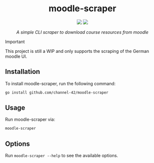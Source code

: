 <h1 align="center">moodle-scraper</h1>
<div align="center">

![](https://img.shields.io/badge/version-0.1.0-green.svg)
[![](https://img.shields.io/badge/license-GPLv3-orange.svg)](https://github.com/channel-42/wppfzf/blob/master/LICENSE)

</div>
<p align="center"><em>A simple CLI scraper to download course resources from moodle</em></p>


> [!IMPORTANT]
> This project is still a WIP and only supports the scraping of the German moodle UI.


## Installation
To install moodle-scraper, run the following command:
```bash
go install github.com/channel-42/moodle-scraper
```

## Usage
Run moodle-scraper via:
```bash
moodle-scraper
```

## Options
Run `moodle-scraper --help` to see the available options.
